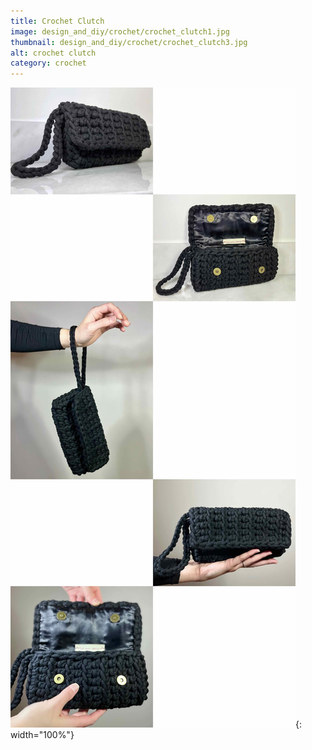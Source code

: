 ```yaml
---
title: Crochet Clutch
image: design_and_diy/crochet/crochet_clutch1.jpg
thumbnail: design_and_diy/crochet/crochet_clutch3.jpg
alt: crochet clutch
category: crochet
---
```


![crochet clutch](./assets/img/design_and_diy/crochet/crochet_clutch2.jpg){: width="100%"}
